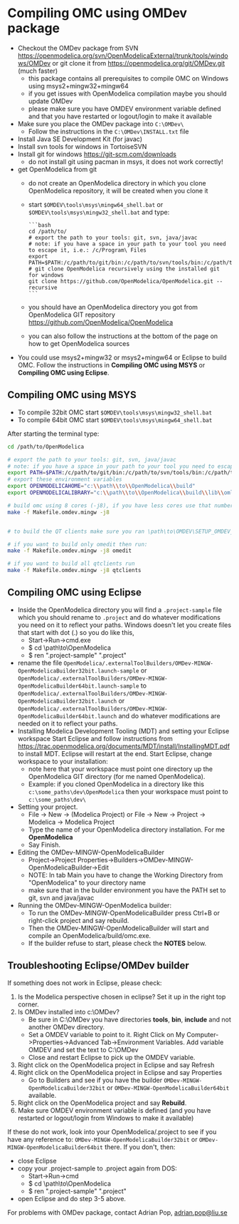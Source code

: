 # Compiling OMC using OMDev package

- Checkout the OMDev package from SVN https://openmodelica.org/svn/OpenModelicaExternal/trunk/tools/windows/OMDev or git clone it from https://openmodelica.org/git/OMDev.git (much faster)
  - this package contains all prerequisites to compile OMC on Windows using msys2+mingw32+mingw64
  - if you get issues with OpenModelica compilation maybe you should update OMDev
  - please make sure you have OMDEV environment variable defined and that you have restarted or logout/login to make it available
- Make sure you place the OMDev package into `C:\OMDev\`
  - Follow the instructions in the `C:\OMDev\INSTALL.txt` file
- Install Java SE Development Kit (for javac)
- Install svn tools for windows in TortoiseSVN
- Install git for windows https://git-scm.com/downloads
  - do not install git using pacman in msys, it does not work correctly!
- get OpenModelica from git
  - do not create an OpenModelica directory in which you clone OpenModelica repository, it will be created when you clone it
  - start `$OMDEV\tools\msys\mingw64_shell.bat` or `$OMDEV\tools\msys\mingw32_shell.bat` and type:

		```bash
		cd /path/to/
		# export the path to your tools: git, svn, java/javac
		# note: if you have a space in your path to your tool you need to escape it, i.e.: /c/Program\ Files
		export PATH=$PATH:/c/path/to/git/bin:/c/path/to/svn/tools/bin:/c/path/to/jdk/bin
		# git clone OpenModelica recursively using the installed git for windows
		git clone https://github.com/OpenModelica/OpenModelica.git --recursive
		```
  - you should have an OpenModelica directory you got from OpenModelica GIT repository https://github.com/OpenModelica/OpenModelica
  - you can also follow the instructions at the bottom of the page on how to get OpenModelica sources
- You could use msys2+mingw32 or msys2+mingw64 or Eclipse to build OMC. Follow the instructions in **Compiling OMC using MSYS** or **Compiling OMC using Eclipse**.

## Compiling OMC using MSYS

- To compile 32bit OMC start `$OMDEV\tools\msys\mingw32_shell.bat`
- To compile 64bit OMC start `$OMDEV\tools\msys\mingw64_shell.bat`

After starting the terminal type:
```bash
cd /path/to/OpenModelica

# export the path to your tools: git, svn, java/javac
# note: if you have a space in your path to your tool you need to escape it, i.e.: /c/Program\ Files
export PATH=$PATH:/c/path/to/git/bin:/c/path/to/svn/tools/bin:/c/path/to/jdk/bin
# export these environment variables
export OPENMODELICAHOME="c:\\path\\to\\OpenModelica\\build"
export OPENMODELICALIBRARY="c:\\path\\to\\OpenModelica\\build\\lib\\omlibrary"

# build omc using 8 cores (-j8), if you have less cores use that number in -jN
make -f Makefile.omdev.mingw -j8


# to build the QT clients make sure you ran \path\to\OMDEV\SETUP_OMDEV_Qt5.bat first

# if you want to build only omedit then run:
make -f Makefile.omdev.mingw -j8 omedit

# if you want to build all qtclients run
make -f Makefile.omdev.mingw -j8 qtclients
```


## Compiling OMC using Eclipse

- Inside the OpenModelica directory you will find a `.project-sample` file
  which you should rename to `.project` and do whatever modifications
  you need on it to reflect your paths. Windows doesn't let you create files
  that start with dot (.) so you do like this,
  - Start->Run->cmd.exe
  - $ cd \path\to\OpenModelica
  - $ ren ".project-sample" ".project"
- rename the file `OpenModelica/.externalToolBuilders/OMDev-MINGW-OpenModelicaBuilder32bit.launch-sample` or `OpenModelica/.externalToolBuilders/OMDev-MINGW-OpenModelicaBuilder64bit.launch-sample`
  to `OpenModelica/.externalToolBuilders/OMDev-MINGW-OpenModelicaBuilder32bit.launch` or `OpenModelica/.externalToolBuilders/OMDev-MINGW-OpenModelicaBuilder64bit.launch` and do whatever modifications are needed on it to reflect your paths.
- Installing Modelica Development Tooling (MDT) and setting your Eclipse workspace
  Start Eclipse and follow instructions from https://trac.openmodelica.org/documents/MDT/install/InstallingMDT.pdf
  to install MDT. Eclipse will restart at the end. Start Eclipse, change workspace to your installation:
  - note here that your workspace must point one directory up the OpenModelica GIT directory (for me named OpenModelica).
  - Example: if you cloned OpenModelica in a directory like this `c:\some_paths\dev\OpenModelica` then your workspace must point to `c:\some_paths\dev\`
- Setting your project.
    - File -> New -> (Modelica Project) or File -> New -> Project -> Modelica -> Modelica Project
    - Type the name of your OpenModelica directory installation. For me **OpenModelica**
    - Say Finish.
- Editing the OMDev-MINGW-OpenModelicaBuilder
    - Project->Project Properties->Builders->OMDev-MINGW-OpenModelicaBuilder->Edit
    - NOTE: In tab Main you have to change the Working Directory from "OpenModelica" to your directory name
    - make sure that in the builder environment you have the PATH set to git, svn and java/javac
- Running the OMDev-MINGW-OpenModelica builder:
    - To run the OMDev-MINGW-OpenModelicaBuilder press Ctrl+B or right-click project and say rebuild.
    - Then the OMDev-MINGW-OpenModelicaBuilder will start and compile an OpenModelica/build/omc.exe.
    - If the builder refuse to start, please check the **NOTES** below.

## Troubleshooting Eclipse/OMDev builder

If something does not work in Eclipse, please check:

1. Is the Modelica perspective chosen in eclipse? Set it up in the right top corner.
2. Is OMDev installed into c:\OMDev?
   - Be sure in C:\OMDev you have directories **tools**, **bin**, **include** and not another OMDev directory.
   - Set a OMDEV variable to point to it. Right Click on My Computer->Properties->Advanced Tab->Environment Variables. Add variable OMDEV and set the text to C:\OMDev
   - Close and restart Eclipse to pick up the OMDEV variable.
4. Right click on the OpenModelica project in Eclipse and say Refresh
5. Right click on the OpenModelica project in Eclipse and say Properties
   - Go to Builders and see if you have the builder `OMDev-MINGW-OpenModelicaBuilder32bit` or `OMDev-MINGW-OpenModelicaBuilder64bit` available.
6. Right click on the OpenModelica project and say **Rebuild**.
7. Make sure OMDEV environment variable is defined (and you have restarted or logout/login from Windows to make it available)

If these do not work, look into your OpenModelica/.project
to see if you have any reference to: `OMDev-MINGW-OpenModelicaBuilder32bit` or `OMDev-MINGW-OpenModelicaBuilder64bit` there. If you don't, then:
- close Eclipse
- copy your .project-sample to .project again from DOS:
  - Start->Run->cmd
  - $ cd \path\to\OpenModelica
  - $ ren ".project-sample" ".project"
- open Eclipse and do step 3-5 above.

For problems with OMDev package, contact Adrian Pop, adrian.pop@liu.se
